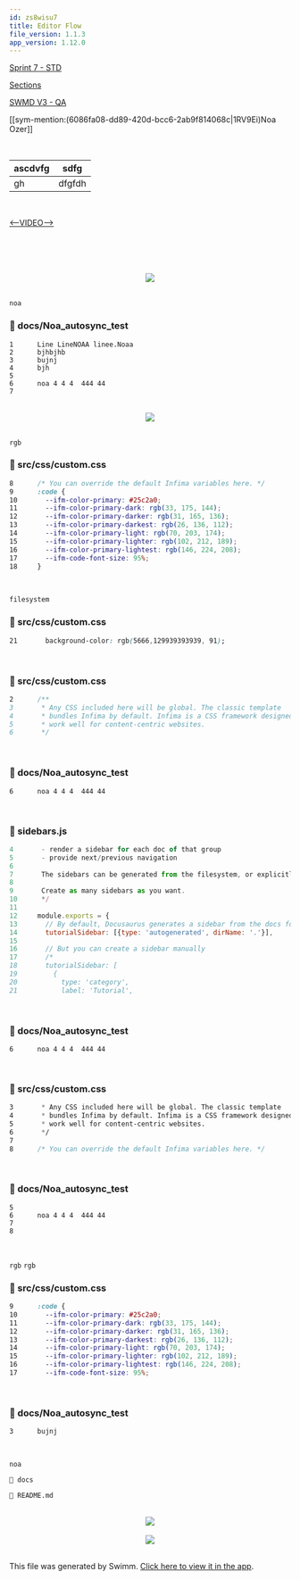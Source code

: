 ```yaml
---
id: zs8wisu7
title: Editor Flow
file_version: 1.1.3
app_version: 1.12.0
---
```


[Sprint 7 - STD ](sprint-7-std.1kj71.sw.md)

[Sections](sections.4xwjb.sw.md)

[SWMD V3 - QA](swmd-v3-qa.d8o8h.pl.sw.md)

[[sym-mention:(6086fa08-dd89-420d-bcc6-2ab9f814068c|1RV9Ei)Noa Ozer]]

<br/>

|ascdvfg|sdfg  |
|-------|------|
|gh     |dfgfdh|

<br/>

[<--VIDEO-->](https://www.youtube.com/watch?v=JFFq8xgBQZI)

<br/>

<br/>

<br/>

<br/>

<div align="center"><img src="https://media4.giphy.com/media/4X4zGQBFm9ea93nuf7/giphy.gif?cid=d56c4a8bdnbj2ctfiwi7jn54mrgitfsk4ql1fs8057anf8ew&ep=v1_gifs_trending&rid=giphy.gif&ct=g" style="width:'50%'"/></div>

<br/>

`noa`<swm-token data-swm-token=":docs/Noa_autosync_test:6:0:0:`noa 4 4 4  444 44 `"/>
<!-- NOTE-swimm-snippet: the lines below link your snippet to Swimm -->
### 📄 docs/Noa_autosync_test
```
1      Line LineNOAA linee.Noaa 
2      bjhbjhb
3      bujnj
4      bjh
5      
6      noa 4 4 4  444 44 
7      
```

<br/>

<div align="center"><img src="https://firebasestorage.googleapis.com/v0/b/swimm-dev-content/o/repositories%2FZ2l0aHViJTNBJTNBTm9hUmVwbyUzQSUzQU5vYW96ZXI%3D%2F103d1c5d-5000-410d-a1a6-cfd7c5ef49ea.png?alt=media&token=9e34488a-8246-4c87-ae3b-7c9191f2095a" style="width:'50%'"/></div>

<br/>

`rgb`<swm-token data-swm-token=":src/css/custom.css:13:11:11:`  --ifm-color-primary-darkest: rgb(26, 136, 112);`"/>
<!-- NOTE-swimm-snippet: the lines below link your snippet to Swimm -->
### 📄 src/css/custom.css
```css
8      /* You can override the default Infima variables here. */
9      :code {
10       --ifm-color-primary: #25c2a0;
11       --ifm-color-primary-dark: rgb(33, 175, 144);
12       --ifm-color-primary-darker: rgb(31, 165, 136);
13       --ifm-color-primary-darkest: rgb(26, 136, 112);
14       --ifm-color-primary-light: rgb(70, 203, 174);
15       --ifm-color-primary-lighter: rgb(102, 212, 189);
16       --ifm-color-primary-lightest: rgb(146, 224, 208);
17       --ifm-code-font-size: 95%;
18     }
```

<br/>

`filesystem`<swm-token data-swm-token=":sidebars.js:7:15:15:` The sidebars can be generated from the filesystem, or explicitly defined here.`"/>
<!-- NOTE-swimm-snippet: the lines below link your snippet to Swimm -->
### 📄 src/css/custom.css
```css
21       background-color: rgb(5666,129939393939, 91);
```

<br/>


<!-- NOTE-swimm-snippet: the lines below link your snippet to Swimm -->
### 📄 src/css/custom.css
```css
2      /**
3       * Any CSS included here will be global. The classic template
4       * bundles Infima by default. Infima is a CSS framework designed to
5       * work well for content-centric websites.
6       */
```

<br/>


<!-- NOTE-swimm-snippet: the lines below link your snippet to Swimm -->
### 📄 docs/Noa_autosync_test
```
6      noa 4 4 4  444 44 
```

<br/>


<!-- NOTE-swimm-snippet: the lines below link your snippet to Swimm -->
### 📄 sidebars.js
```javascript
4       - render a sidebar for each doc of that group
5       - provide next/previous navigation
6      
7       The sidebars can be generated from the filesystem, or explicitly defined here.
8      
9       Create as many sidebars as you want.
10      */
11     
12     module.exports = {
13       // By default, Docusaurus generates a sidebar from the docs folder structure
14       tutorialSidebar: [{type: 'autogenerated', dirName: '.'}],
15     
16       // But you can create a sidebar manually
17       /*
18       tutorialSidebar: [
19         {
20           type: 'category',
21           label: 'Tutorial',
```

<br/>


<!-- NOTE-swimm-snippet: the lines below link your snippet to Swimm -->
### 📄 docs/Noa_autosync_test
```
6      noa 4 4 4  444 44 
```

<br/>


<!-- NOTE-swimm-snippet: the lines below link your snippet to Swimm -->
### 📄 src/css/custom.css
```css
3       * Any CSS included here will be global. The classic template
4       * bundles Infima by default. Infima is a CSS framework designed to
5       * work well for content-centric websites.
6       */
7      
8      /* You can override the default Infima variables here. */
```

<br/>


<!-- NOTE-swimm-snippet: the lines below link your snippet to Swimm -->
### 📄 docs/Noa_autosync_test
```
5      
6      noa 4 4 4  444 44 
7      
8      
```

<br/>

`rgb`<swm-token data-swm-token=":src/css/custom.css:11:11:11:`  --ifm-color-primary-dark: rgb(33, 175, 144);`"/> `rgb`<swm-token data-swm-token=":src/css/custom.css:11:11:11:`  --ifm-color-primary-dark: rgb(33, 175, 144);`"/>
<!-- NOTE-swimm-snippet: the lines below link your snippet to Swimm -->
### 📄 src/css/custom.css
```css
9      :code {
10       --ifm-color-primary: #25c2a0;
11       --ifm-color-primary-dark: rgb(33, 175, 144);
12       --ifm-color-primary-darker: rgb(31, 165, 136);
13       --ifm-color-primary-darkest: rgb(26, 136, 112);
14       --ifm-color-primary-light: rgb(70, 203, 174);
15       --ifm-color-primary-lighter: rgb(102, 212, 189);
16       --ifm-color-primary-lightest: rgb(146, 224, 208);
17       --ifm-code-font-size: 95%;
```

<br/>


<!-- NOTE-swimm-snippet: the lines below link your snippet to Swimm -->
### 📄 docs/Noa_autosync_test
```
3      bujnj
```

<br/>

`noa`<swm-token data-swm-token=":docs/Noa_autosync_test:6:0:0:`noa 4 4 4  444 44 `"/>

`📄 docs`

`📄 README.md`

<br/>

<div align="center"><img src="https://firebasestorage.googleapis.com/v0/b/swimm-dev-content/o/repositories%2FZ2l0aHViJTNBJTNBTm9hUmVwbyUzQSUzQU5vYW96ZXI%3D%2F3778f2a8-e2ba-49fd-8245-542cee97ed71.png?alt=media&token=df425751-5726-4493-a4e9-1c9e3a0d8026" style="width:'50%'"/></div>

<br/>

<div align="center"><img src="https://firebasestorage.googleapis.com/v0/b/swimm-dev-content/o/repositories%2FZ2l0aHViJTNBJTNBTm9hUmVwbyUzQSUzQU5vYW96ZXI%3D%2Fe13b404f-80a1-4cd1-bcdc-f20542aa0ab5.png?alt=media&token=f7e4c1e7-4ee6-459e-b626-f029db56a96f" style="width:'50%'"/></div>

<br/>

This file was generated by Swimm. [Click here to view it in the app](https://swimm-web-app.web.app/repos/Z2l0aHViJTNBJTNBTm9hUmVwbyUzQSUzQU5vYW96ZXI=/docs/zs8wisu7).

